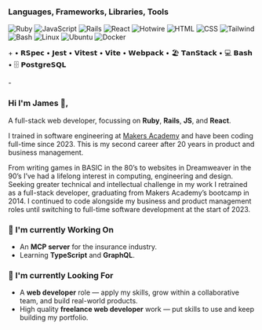 ### Languages, Frameworks, Libraries, Tools

![Ruby](https://img.shields.io/badge/-Ruby-000?logo=Ruby&logoColor=CC342D)
![JavaScript](https://img.shields.io/badge/-JavaScript-000?logo=JavaScript)
![Rails](https://img.shields.io/badge/-Rails-000?logo=Ruby%20on%20Rails&logoColor=CC0000)
![React](https://img.shields.io/badge/-React-000?logo=React)
![Hotwire](https://img.shields.io/badge/-Hotwire-000?&logo=Hotwire)
![HTML](https://img.shields.io/badge/-HTML-000?&logo=HTML5)
![CSS](https://img.shields.io/badge/-CSS-000?logo=CSS&logoColor=663399)
![Tailwind](https://img.shields.io/badge/-Tailwind-000?logo=TailwindCSS)
![Bash](https://img.shields.io/badge/-Bash-000?logo=GNUBash)
![Linux](https://img.shields.io/badge/-Linux-000?logo=Linux)
![Ubuntu](https://img.shields.io/badge/-Ubuntu-000?logo=Ubuntu)
![Docker](https://img.shields.io/badge/-Docker-000?logo=Docker)


<p>+ • 𝗥𝗦𝗽𝗲𝗰 • 𝗝𝗲𝘀𝘁 • 𝗩𝗶𝘁𝗲𝘀𝘁 • 𝗩𝗶𝘁𝗲 • 𝗪𝗲𝗯𝗽𝗮𝗰𝗸 • 🏖️ 𝗧𝗮𝗻𝗦𝘁𝗮𝗰𝗸 • 💻 𝗕𝗮𝘀𝗵 • 🗄️ 𝗣𝗼𝘀𝘁𝗴𝗿𝗲𝗦𝗤𝗟</p>
-

### Hi I'm James 👋,

A full-stack web developer, focussing on **Ruby**, **Rails**, **JS**, and **React**</sup>.

I trained in software engineering at [Makers Academy](https://makers.tech/software-engineering-bootcamp) and have been coding full-time since 2023. This is my second career after 20 years in product and business management.

From writing games in BASIC in the 80’s to websites in Dreamweaver in the 90’s I’ve had a lifelong interest in computing, engineering and design. Seeking greater technical and intellectual challenge in my work I retrained as a full-stack developer, graduating from Makers Academy’s bootcamp in 2014. I continued to code alongside my business and product management roles until switching to full-time software development at the start of 2023.

### 🧠 I'm currently Working On

- An **MCP server** for the insurance industry.
- Learning **TypeScript** and **GraphQL**.

### 👀 I'm currently Looking For

- A **web developer** role — apply my skills, grow within a collaborative team, and build real-world products.
- High quality **freelance web developer** work — put skills to use and keep building my portfolio.
